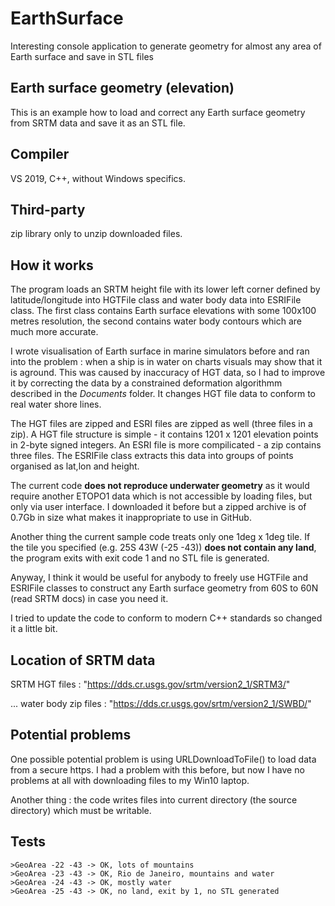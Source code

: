 # EarthSurface
Interesting console application to generate geometry for almost any area of Earth surface and save in STL files

  Earth surface geometry (elevation)
  ----------------------------------
  This is an example how to load and correct any Earth surface geometry from SRTM data
and save it as an STL file.

  Compiler
  --------
  VS 2019, C++, without Windows specifics.

  Third-party
  -----------
  zip library only to unzip downloaded files.

  How it works
  ------------
  The program loads an SRTM height file with its lower left corner defined by
latitude/longitude into HGTFile class and water body data into ESRIFile class.
The first class contains Earth surface elevations with some 100x100 metres resolution,
the second contains water body contours which are  much more accurate.

  I wrote visualisation of Earth surface in marine simulators before and
ran into the problem : when a ship is in water on charts visuals may show that
it is aground. This was caused by inaccuracy of HGT data, so I had to improve it by 
correcting the data by a constrained deformation algorithmm described in the <I>Documents</I>
folder. It changes HGT file data to conform to real water shore lines.

  The HGT files are zipped and ESRI files are zipped as well (three files in a zip). A HGT
file structure is simple - it contains 1201 x 1201 elevation points in 2-byte signed integers.
An ESRI file is more compilicated - a zip contains three files. The ESRIFile class extracts
this data into groups of points organised as lat,lon and height.

  The current code <B>does not reproduce underwater geometry</B> as it would require another ETOPO1
data which is not accessible by loading files, but only via user interface. I downloaded it
before but a zipped archive is of 0.7Gb in size what makes it inappropriate to use in GitHub.

  Another thing the current sample code treats only one 1deg x 1deg tile.
  If the tile you specified (e.g. 25S 43W (-25 -43)) <B>does not contain any land</B>, the program
exits with exit code 1 and no STL file is generated.

  Anyway, I think it would be useful for anybody to freely use HGTFile and ESRIFile classes to
construct any Earth surface geometry from 60S to 60N (read SRTM docs) in case you need it.

  I tried to update the code to conform to modern C++ standards so changed it a little bit.

  Location of SRTM data
  ---------------------
  SRTM HGT files : 
  "https://dds.cr.usgs.gov/srtm/version2_1/SRTM3/"
  
   ... water body zip files :
  "https://dds.cr.usgs.gov/srtm/version2_1/SWBD/"

  Potential problems
  ------------------
  One possible potential problem is using URLDownloadToFile() to load data
from a secure https. I had a problem with this before, but now I have no problems
at all with downloading files to my Win10 laptop.

  Another thing : the code writes files into current directory (the source directory)
which must be writable.

  Tests
  -----
    >GeoArea -22 -43 -> OK, lots of mountains
    >GeoArea -23 -43 -> OK, Rio de Janeiro, mountains and water
    >GeoArea -24 -43 -> OK, mostly water
    >GeoArea -25 -43 -> OK, no land, exit by 1, no STL generated

